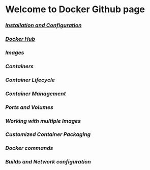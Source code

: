 # Welcome to Docker Github page 
### *[Installation and Configuration](Installation_and_Configuration.md)*
### *[Docker Hub](Docker_Hub.md)*
### *Images*
### *Containers*
### *Container Lifecycle*
### *Container Management* 
### *Ports and Volumes*
### *Working with multiple Images*
### *Customized Container Packaging*
### *Docker commands*
### *Builds and Network configuration*

